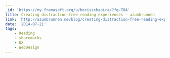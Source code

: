 ```yaml
---
_id: 'https://my.framasoft.org/u/borisschapira/?fg-T0A'
title: Creating distraction-free reading experiences — azumbrunnen
link: 'http://azumbrunnen.me/blog/creating-distraction-free-reading-experiences/'
date: '2014-07-21'
tags:
    - Reading
    - sharemarks
    - UX
    - WebDesign
---
```


<div class="markdown"><p></p></div>
